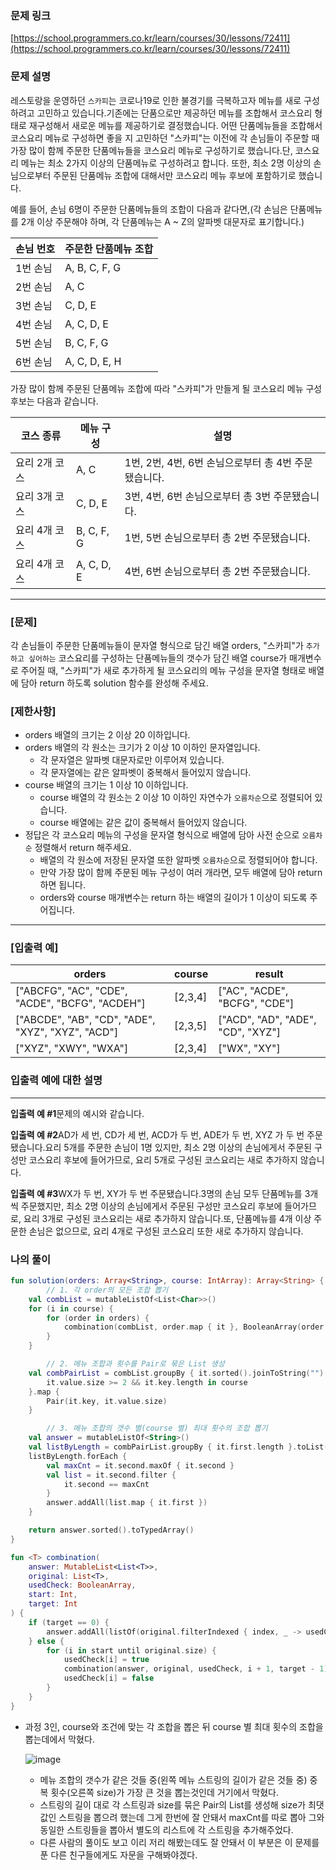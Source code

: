 ### 문제 링크

[https://school.programmers.co.kr/learn/courses/30/lessons/72411](https://school.programmers.co.kr/learn/courses/30/lessons/72411)

### **문제 설명**

레스토랑을 운영하던 `스카피`는 코로나19로 인한 불경기를 극복하고자 메뉴를 새로 구성하려고 고민하고 있습니다.기존에는 단품으로만 제공하던 메뉴를 조합해서 코스요리 형태로 재구성해서 새로운 메뉴를 제공하기로 결정했습니다. 어떤 단품메뉴들을 조합해서 코스요리 메뉴로 구성하면 좋을 지 고민하던 "스카피"는 이전에 각 손님들이 주문할 때 가장 많이 함께 주문한 단품메뉴들을 코스요리 메뉴로 구성하기로 했습니다.단, 코스요리 메뉴는 최소 2가지 이상의 단품메뉴로 구성하려고 합니다. 또한, 최소 2명 이상의 손님으로부터 주문된 단품메뉴 조합에 대해서만 코스요리 메뉴 후보에 포함하기로 했습니다.

예를 들어, 손님 6명이 주문한 단품메뉴들의 조합이 다음과 같다면,(각 손님은 단품메뉴를 2개 이상 주문해야 하며, 각 단품메뉴는 A ~ Z의 알파벳 대문자로 표기합니다.)

| 손님 번호 | 주문한 단품메뉴 조합 |
| --- | --- |
| 1번 손님 | A, B, C, F, G |
| 2번 손님 | A, C |
| 3번 손님 | C, D, E |
| 4번 손님 | A, C, D, E |
| 5번 손님 | B, C, F, G |
| 6번 손님 | A, C, D, E, H |

가장 많이 함께 주문된 단품메뉴 조합에 따라 "스카피"가 만들게 될 코스요리 메뉴 구성 후보는 다음과 같습니다.

| 코스 종류 | 메뉴 구성 | 설명 |
| --- | --- | --- |
| 요리 2개 코스 | A, C | 1번, 2번, 4번, 6번 손님으로부터 총 4번 주문됐습니다. |
| 요리 3개 코스 | C, D, E | 3번, 4번, 6번 손님으로부터 총 3번 주문됐습니다. |
| 요리 4개 코스 | B, C, F, G | 1번, 5번 손님으로부터 총 2번 주문됐습니다. |
| 요리 4개 코스 | A, C, D, E | 4번, 6번 손님으로부터 총 2번 주문됐습니다. |

---

### **[문제]**

각 손님들이 주문한 단품메뉴들이 문자열 형식으로 담긴 배열 orders, "스카피"가 `추가하고 싶어하는` 코스요리를 구성하는 단품메뉴들의 갯수가 담긴 배열 course가 매개변수로 주어질 때, "스카피"가 새로 추가하게 될 코스요리의 메뉴 구성을 문자열 형태로 배열에 담아 return 하도록 solution 함수를 완성해 주세요.

### **[제한사항]**

- orders 배열의 크기는 2 이상 20 이하입니다.
- orders 배열의 각 원소는 크기가 2 이상 10 이하인 문자열입니다.
    - 각 문자열은 알파벳 대문자로만 이루어져 있습니다.
    - 각 문자열에는 같은 알파벳이 중복해서 들어있지 않습니다.
- course 배열의 크기는 1 이상 10 이하입니다.
    - course 배열의 각 원소는 2 이상 10 이하인 자연수가 `오름차순`으로 정렬되어 있습니다.
    - course 배열에는 같은 값이 중복해서 들어있지 않습니다.
- 정답은 각 코스요리 메뉴의 구성을 문자열 형식으로 배열에 담아 사전 순으로 `오름차순` 정렬해서 return 해주세요.
    - 배열의 각 원소에 저장된 문자열 또한 알파벳 `오름차순`으로 정렬되어야 합니다.
    - 만약 가장 많이 함께 주문된 메뉴 구성이 여러 개라면, 모두 배열에 담아 return 하면 됩니다.
    - orders와 course 매개변수는 return 하는 배열의 길이가 1 이상이 되도록 주어집니다.

---

### **[입출력 예]**

| orders | course | result |
| --- | --- | --- |
| ["ABCFG", "AC", "CDE", "ACDE", "BCFG", "ACDEH"] | [2,3,4] | ["AC", "ACDE", "BCFG", "CDE"] |
| ["ABCDE", "AB", "CD", "ADE", "XYZ", "XYZ", "ACD"] | [2,3,5] | ["ACD", "AD", "ADE", "CD", "XYZ"] |
| ["XYZ", "XWY", "WXA"] | [2,3,4] | ["WX", "XY"] |

### **입출력 예에 대한 설명**

---

**입출력 예 #1**문제의 예시와 같습니다.

**입출력 예 #2**AD가 세 번, CD가 세 번, ACD가 두 번, ADE가 두 번, XYZ 가 두 번 주문됐습니다.요리 5개를 주문한 손님이 1명 있지만, 최소 2명 이상의 손님에게서 주문된 구성만 코스요리 후보에 들어가므로, 요리 5개로 구성된 코스요리는 새로 추가하지 않습니다.

**입출력 예 #3**WX가 두 번, XY가 두 번 주문됐습니다.3명의 손님 모두 단품메뉴를 3개씩 주문했지만, 최소 2명 이상의 손님에게서 주문된 구성만 코스요리 후보에 들어가므로, 요리 3개로 구성된 코스요리는 새로 추가하지 않습니다.또, 단품메뉴를 4개 이상 주문한 손님은 없으므로, 요리 4개로 구성된 코스요리 또한 새로 추가하지 않습니다.

### 나의 풀이

```kotlin
fun solution(orders: Array<String>, course: IntArray): Array<String> {
		// 1. 각 order의 모든 조합 뽑기
    val combList = mutableListOf<List<Char>>()
    for (i in course) {
        for (order in orders) {
            combination(combList, order.map { it }, BooleanArray(order.length), 0, i)
        }
    }

		// 2. 메뉴 조합과 횟수를 Pair로 묶은 List 생성
    val combPairList = combList.groupBy { it.sorted().joinToString("") }.filter {
        it.value.size >= 2 && it.key.length in course
    }.map {
        Pair(it.key, it.value.size)
    }

		// 3. 메뉴 조합의 갯수 별(course 별) 최대 횟수의 조합 뽑기
    val answer = mutableListOf<String>()
    val listByLength = combPairList.groupBy { it.first.length }.toList()
    listByLength.forEach {
        val maxCnt = it.second.maxOf { it.second }
        val list = it.second.filter {
            it.second == maxCnt
        }
        answer.addAll(list.map { it.first })
    }

    return answer.sorted().toTypedArray()
}

fun <T> combination(
    answer: MutableList<List<T>>,
    original: List<T>,
    usedCheck: BooleanArray,
    start: Int,
    target: Int
) {
    if (target == 0) {
        answer.addAll(listOf(original.filterIndexed { index, _ -> usedCheck[index] }))
    } else {
        for (i in start until original.size) {
            usedCheck[i] = true
            combination(answer, original, usedCheck, i + 1, target - 1)
            usedCheck[i] = false
        }
    }
}
```

- 과정 3인, course와 조건에 맞는 각 조합을 뽑은 뒤 course 별 최대 횟수의 조합을 뽑는데에서 막혔다.
    
    ![image](https://user-images.githubusercontent.com/68845653/224492521-1c1fd307-bd48-46f3-b402-099427c3086b.png)
    
    - 메뉴 조합의 갯수가 같은 것들 중(왼쪽 메뉴 스트링의 길이가 같은 것들 중) 중복 횟수(오른쪽 size)가 가장 큰 것을 뽑는것인데 거기에서 막혔다.
    - 스트링의 길이 대로 각 스트링과 size를 묶은 Pair의 List를 생성해 size가 최댓값인 스트링을 뽑으려 했는데 그게 한번에 잘 안돼서 maxCnt를 따로 뽑아 그와 동일한 스트링들을 뽑아서 별도의 리스트에 각 스트링을 추가해주었다.
    - 다른 사람의 풀이도 보고 이리 저리 해봤는데도 잘 안돼서 이 부분은 이 문제를 푼 다른 친구들에게도 자문을 구해봐야겠다.
